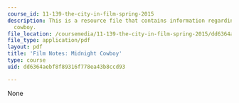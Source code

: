 ```yaml
---
course_id: 11-139-the-city-in-film-spring-2015
description: This is a resource file that contains information regarding midnight
  cowboy.
file_location: /coursemedia/11-139-the-city-in-film-spring-2015/dd6364aebf8f89316f778ea43b8ccd93_MIT11_139S15_Midnight.pdf
file_type: application/pdf
layout: pdf
title: 'Film Notes: Midnight Cowboy'
type: course
uid: dd6364aebf8f89316f778ea43b8ccd93

---
```

None